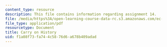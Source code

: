 ```yaml
---
content_type: resource
description: This file contains information regarding assignment 14.
file: /media/https%3A/open-learning-course-data-rc.s3.amazonaws.com/ec-050-recreate-experiments-from-history-inform-the-future-from-the-past-galileo-january-iap-2010/f1a08f73fa744c5876d6a678b409adad_MITEC_050IAP10_assn14.pdf
file_type: application/pdf
resourcetype: Document
title: Carry on History
uid: f1a08f73-fa74-4c58-76d6-a678b409adad
---
```

